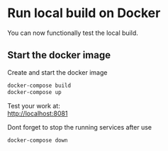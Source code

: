 # Run local build on Docker
You can now functionally test the local build.

## Start the docker image 
Create and start the docker image

```bash
docker-compose build
docker-compose up
```

Test your work at:  
<http://localhost:8081>

Dont forget to stop the running services after use

```bash
docker-compose down
```
